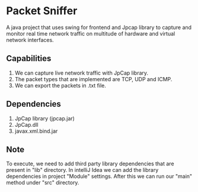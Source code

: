 # Packet Sniffer
A java project that uses swing for frontend and Jpcap library to capture and monitor real time network traffic on multitude of hardware and virtual network interfaces.
## Capabilities
1. We can capture live network traffic with JpCap library.
2. The packet types that are implemented are TCP, UDP and ICMP.
3. We can export the packets in .txt file.
## Dependencies
1. JpCap library (jpcap.jar)
2. JpCap.dll
3. javax.xml.bind.jar
## Note
To execute, we need to add third party library dependencies that are present in "lib" directory.
In intelliJ Idea we can add the library dependencies in project "Module" settings.
After this we can run our "main" method under "src" directory.
